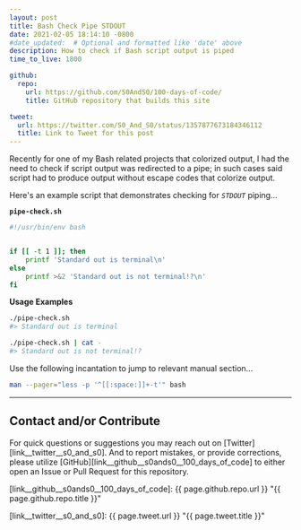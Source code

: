 ```yaml
---
layout: post
title: Bash Check Pipe STDOUT
date: 2021-02-05 18:14:10 -0800
#date_updated:  # Optional and formatted like 'date' above
description: How to check if Bash script output is piped
time_to_live: 1800

github:
  repo:
    url: https://github.com/S0AndS0/100-days-of-code/
    title: GitHub repository that builds this site

tweet:
  url: https://twitter.com/S0_And_S0/status/1357877673184346112
  title: Link to Tweet for this post
---
```




Recently for one of my Bash related projects that colorized output, I had the need to check if script output was redirected to a pipe; in such cases said script had to produce output without escape codes that colorize output.


Here's an example script that demonstrates checking for _`STDOUT`_ piping...


**`pipe-check.sh`**


```bash
#!/usr/bin/env bash


if [[ -t 1 ]]; then
    printf 'Standard out is terminal\n'
else
    printf >&2 'Standard out is not terminal!?\n'
fi
```


**Usage Examples**


```bash
./pipe-check.sh
#> Standard out is terminal

./pipe-check.sh | cat -
#> Standard out is not terminal!?
```


Use the following incantation to jump to relevant manual section...


```bash
man --pager="less -p '^[[:space:]]+-t'" bash
```


______


## Contact and/or Contribute
[heading__contact_andor_contribute]: #contact-andor-contribute


For quick questions or suggestions you may reach out on [Twitter][link__twitter__s0_and_s0]. And to report mistakes, or provide corrections, please utilize [GitHub][link__github__s0ands0__100_days_of_code] to either open an Issue or Pull Request for this repository.



[link__github__s0ands0__100_days_of_code]: {{ page.github.repo.url }} "{{ page.github.repo.title }}"

[link__twitter__s0_and_s0]: {{ page.tweet.url }} "{{ page.tweet.title }}"

